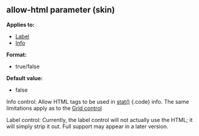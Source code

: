 ## allow-html parameter (skin)
**Applies to:**
+   [Label](/ref/%7Bskin%7D/control/label.md) 
+   [Info](/ref/%7Bskin%7D/control/info.md) 
<!-- -->
**Format:**
+   true/false
<!-- -->
**Default value:**
+   false


Info control: Allow HTML tags to be used in
[stat()](/ref/proc/stat.md) {.code} info. The same limitations apply as to the
[Grid control](/ref/%7Bskin%7D/control/grid.md)  

Label control:
Currently, the label control will not actually use the HTML; it will
simply strip it out. Full support may appear in a later version.